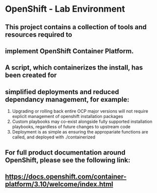 # OpenShift - Lab Environment

## This project contains a collection of tools and resources required to 
## implement OpenShift Container Platform.

## A script, which containerizes the install, has been created for 
## simplified deployments and reduced dependancy management, for example:
  1. Upgrading or rolling back entire OCP major versions will not require explicit management of openshift installation packages
  1. Custom playbooks may co-exist alongside fully supported installation playbooks, regardless of future changes to upstream code
  1. Deployment is as simple as ensuring the appropariate functions are called, and deployed with ./containerized

## For full product documentation around OpenShift, please see the following link:
## https://docs.openshift.com/container-platform/3.10/welcome/index.html
